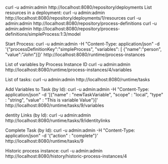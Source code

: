 curl -u admin:admin http://localhost:8080/repository/deployments
List resources in a deployment:
curl -u admin:admin http://localhost:8080/repository/deployments/1/resources
curl -u admin:admin http://localhost:8080/repository/process-definitions
curl -u admin:admin http://localhost:8080/repository/process-definitions/simpleProcess:1:3/model

Start Process:
curl -u admin:admin -H "Content-Type: application/json" -d '{"processDefinitionKey":"simpleProcess", "variables": [ {"name":"person", "value":"John"}]}' http://localhost:8080/runtime/process-instances

List of variables by Process Instance ID
curl -u admin:admin http://localhost:8080/runtime/process-instances/4/variables

List of tasks:
curl -u admin:admin http://localhost:8080/runtime/tasks

Add Variables to Task (by Id):
curl -u admin:admin -H "Content-Type: application/json" -d '[{"name" : "newTaskVariable", "scope" : "local", "type" : "string", "value" : "This is variable Value"}]' http://localhost:8080/runtime/tasks/9/variables

dentity Links (by Id):
curl -u admin:admin http://localhost:8080/runtime/tasks/9/identitylinks

Complete Task (by Id):
curl -u admin:admin -H "Content-Type: application/json" -d '{"action" : "complete"}' http://localhost:8080/runtime/tasks/9

Historic process instance:
curl -u admin:admin http://localhost:8080/history/historic-process-instances/4
